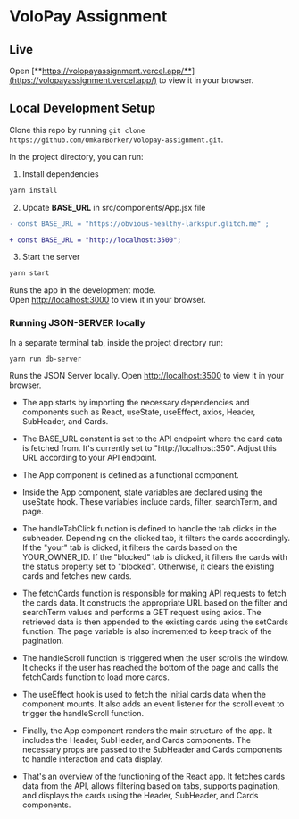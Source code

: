 # VoloPay Assignment

## Live

Open [**https://volopayassignment.vercel.app/**](https://volopayassignment.vercel.app/) to view it in your browser.

## Local Development Setup

Clone this repo by running
`git clone https://github.com/OmkarBorker/Volopay-assignment.git`.

In the project directory, you can run:

1. Install dependencies

```bash
yarn install
```

2. Update **BASE_URL** in src/components/App.jsx file

```diff
- const BASE_URL = "https://obvious-healthy-larkspur.glitch.me" ;

+ const BASE_URL = "http://localhost:3500";
```

3. Start the server

```bash
yarn start
```

Runs the app in the development mode.\
Open [http://localhost:3000](http://localhost:3000) to view it in your browser.

### Running JSON-SERVER locally

In a separate terminal tab, inside the project directory run:

```bash
yarn run db-server
```

Runs the JSON Server locally.
Open [http://localhost:3500](http://localhost:3500) to view it in your browser.

- The app starts by importing the necessary dependencies and components such as React, useState, useEffect, axios, Header, SubHeader, and Cards.

- The BASE_URL constant is set to the API endpoint where the card data is fetched from. It's currently set to "http://localhost:350". Adjust this URL according to your API endpoint.

- The App component is defined as a functional component.

- Inside the App component, state variables are declared using the useState hook. These variables include cards, filter, searchTerm, and page.

- The handleTabClick function is defined to handle the tab clicks in the subheader. Depending on the clicked tab, it filters the cards accordingly. If the "your" tab is clicked, it filters the cards based on the YOUR_OWNER_ID. If the "blocked" tab is clicked, it filters the cards with the status property set to "blocked". Otherwise, it clears the existing cards and fetches new cards.

- The fetchCards function is responsible for making API requests to fetch the cards data. It constructs the appropriate URL based on the filter and searchTerm values and performs a GET request using axios. The retrieved data is then appended to the existing cards using the setCards function. The page variable is also incremented to keep track of the pagination.

- The handleScroll function is triggered when the user scrolls the window. It checks if the user has reached the bottom of the page and calls the fetchCards function to load more cards.

- The useEffect hook is used to fetch the initial cards data when the component mounts. It also adds an event listener for the scroll event to trigger the handleScroll function.

- Finally, the App component renders the main structure of the app. It includes the Header, SubHeader, and Cards components. The necessary props are passed to the SubHeader and Cards components to handle interaction and data display.

- That's an overview of the functioning of the React app. It fetches cards data from the API, allows filtering based on tabs, supports pagination, and displays the cards using the Header, SubHeader, and Cards components.
